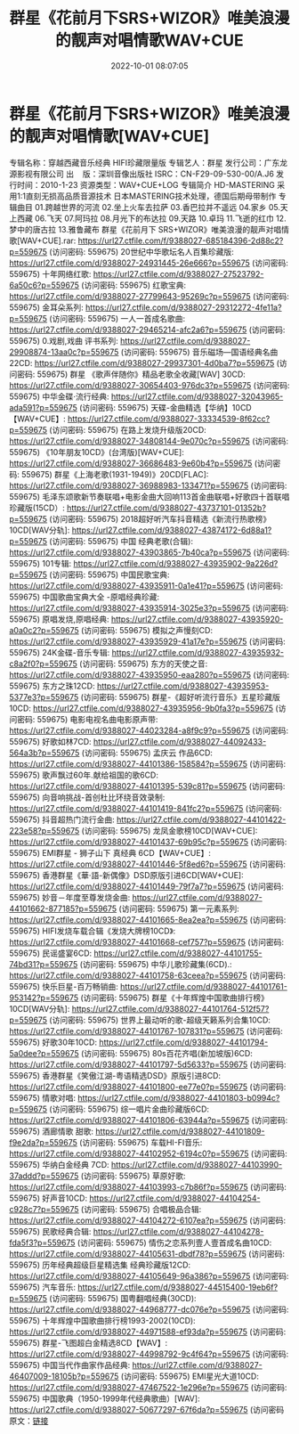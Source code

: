 ﻿---
title: 群星《花前月下SRS+WIZOR》唯美浪漫的靓声对唱情歌WAV+CUE
date: 2022-10-01 08:07:05
categories: WAV车载音乐、镜像
tags: 华语中文
---
# 群星《花前月下SRS+WIZOR》唯美浪漫的靓声对唱情歌[WAV+CUE]

专辑名称：穿越西藏音乐经典 HIFI珍藏限量版
专辑艺人：群星
发行公司：广东龙源影视有限公司
出    版：深圳音像出版社
ISRC：CN-F29-09-530-00/A.J6
发行时间：2010-1-23
资源类型：WAV+CUE+LOG
专辑简介
HD-MASTERING 采用1:1直刻无损高品质音源技术
日本MASTERING技术处理，德国后期母带制作
专辑曲目
01.跨越世界的河流
02.坐上火车去拉萨
03.香巴拉并不遥远
04.家乡
05.天上西藏
06.飞天
07.阿玛拉
08.月光下的布达拉
09.天路
10.卓玛
11.飞逝的红巾
12.梦中的唐古拉
13.雅鲁藏布
群星《花前月下
SRS+WIZOR》唯美浪漫的靓声对唱情歌[WAV+CUE].rar: https://url27.ctfile.com/f/9388027-685184396-2d88c2?p=559675
(访问密码: 559675)
20世纪中华歌坛名人百集珍藏版: https://url27.ctfile.com/d/9388027-24931445-26e666?p=559675
(访问密码: 559675)
十年网络红歌: https://url27.ctfile.com/d/9388027-27523792-6a50c6?p=559675
(访问密码: 559675)
红歌宝典: https://url27.ctfile.com/d/9388027-27799643-95269c?p=559675
(访问密码: 559675)
金耳朵系列: https://url27.ctfile.com/d/9388027-29312272-4fe11a?p=559675
(访问密码: 559675)
一人一首成名歌曲: https://url27.ctfile.com/d/9388027-29465214-afc2a6?p=559675
(访问密码: 559675)
0.戏剧,戏曲 评书系列: https://url27.ctfile.com/d/9388027-29908874-13aa0c?p=559675
(访问密码: 559675)
音乐磁场—国语经典名曲22CD: https://url27.ctfile.com/d/9388027-29937301-4d0ba7?p=559675
(访问密码: 559675)
群星 《歌声伴随你》精品老歌全收藏[WAV] 30CD: https://url27.ctfile.com/d/9388027-30654403-976dc3?p=559675
(访问密码: 559675)
中华金碟·流行经典: https://url27.ctfile.com/d/9388027-32043965-ada591?p=559675
(访问密码: 559675)
天碟-金曲精选【华纳】10CD【WAV+CUE】: https://url27.ctfile.com/d/9388027-33334539-8f62cc?p=559675
(访问密码: 559675)
在路上发烧升级版20CD: https://url27.ctfile.com/d/9388027-34808144-9e070c?p=559675
(访问密码: 559675)
《10年朋友10CD》(台湾版)[WAV+CUE]: https://url27.ctfile.com/d/9388027-36686483-9e60b4?p=559675
(访问密码: 559675)
群星《上海老歌(1931-1949)》20CD[FLAC]: https://url27.ctfile.com/d/9388027-36988983-133471?p=559675
(访问密码: 559675)
毛泽东颂歌新节奏联唱+电影金曲大回响113首金曲联唱+好歌四十首联唱珍藏版(15CD）: https://url27.ctfile.com/d/9388027-43737101-01352b?p=559675
(访问密码: 559675)
2018超好听汽车抖音精选《新流行热歌榜》10CD[WAV分轨]: https://url27.ctfile.com/d/9388027-43874172-6d88a1?p=559675
(访问密码: 559675)
中国 经典老歌(合辑): https://url27.ctfile.com/d/9388027-43903865-7b40ca?p=559675
(访问密码: 559675)
101专辑: https://url27.ctfile.com/d/9388027-43935902-9a226d?p=559675
(访问密码: 559675)
中国民歌宝典: https://url27.ctfile.com/d/9388027-43935911-0a1e41?p=559675
(访问密码: 559675)
中国歌曲宝典大全 -原唱经典珍藏: https://url27.ctfile.com/d/9388027-43935914-3025e3?p=559675
(访问密码: 559675)
原唱发烧,原唱经典: https://url27.ctfile.com/d/9388027-43935920-a0a0c2?p=559675
(访问密码: 559675)
模拟之声慢刻CD: https://url27.ctfile.com/d/9388027-43935929-41a17e?p=559675
(访问密码: 559675)
24K金碟-音乐专辑: https://url27.ctfile.com/d/9388027-43935932-c8a2f0?p=559675
(访问密码: 559675)
东方的天使之音: https://url27.ctfile.com/d/9388027-43935950-eaa280?p=559675
(访问密码: 559675)
东方之珠12CD: https://url27.ctfile.com/d/9388027-43935953-5377e3?p=559675
(访问密码: 559675)
群星-《超好听流行音乐》五星珍藏版10CD: https://url27.ctfile.com/d/9388027-43935956-9b0fa3?p=559675
(访问密码: 559675)
电影电视名曲电影原声带: https://url27.ctfile.com/d/9388027-44023284-a8f9c9?p=559675
(访问密码: 559675)
好歌如林7CD: https://url27.ctfile.com/d/9388027-44092433-564a3b?p=559675
(访问密码: 559675)
孟庆云 作品6CD: https://url27.ctfile.com/d/9388027-44101386-158584?p=559675
(访问密码: 559675)
歌声飘过60年.献给祖国的歌6CD: https://url27.ctfile.com/d/9388027-44101395-539c81?p=559675
(访问密码: 559675)
向音响挑战-首创杜比环绕音效录制: https://url27.ctfile.com/d/9388027-44101419-841fc2?p=559675
(访问密码: 559675)
抖音超热门流行金曲: https://url27.ctfile.com/d/9388027-44101422-223e58?p=559675
(访问密码: 559675)
龙凤金歌榜10CD[WAV+CUE]: https://url27.ctfile.com/d/9388027-44101437-69b95c?p=559675
(访问密码: 559675)
EMI群星 - 狮子山下 真经典 6CD【WAV+CUE】: https://url27.ctfile.com/d/9388027-44101446-5f8ed6?p=559675
(访问密码: 559675)
香港群星《華·語-新偶像》DSD原版引进6CD[WAV+CUE]: https://url27.ctfile.com/d/9388027-44101449-79f7a7?p=559675
(访问密码: 559675)
妙音－年度至尊发烧金曲: https://url27.ctfile.com/d/9388027-44101662-877185?p=559675
(访问密码: 559675)
第一元素系列: https://url27.ctfile.com/d/9388027-44101665-8ea2ea?p=559675
(访问密码: 559675)
HIFI发烧车载合辑《发烧大牌榜10CD》: https://url27.ctfile.com/d/9388027-44101668-cef757?p=559675
(访问密码: 559675)
民谣盛宴6CD: https://url27.ctfile.com/d/9388027-44101755-74bd31?p=559675
(访问密码: 559675)
中华儿歌珍藏集(6CD).: https://url27.ctfile.com/d/9388027-44101758-63ceea?p=559675
(访问密码: 559675)
快乐巨星-百万畅销曲: https://url27.ctfile.com/d/9388027-44101761-953142?p=559675
(访问密码: 559675)
群星《十年辉煌中国歌曲排行榜》10CD[WAV分轨]: https://url27.ctfile.com/d/9388027-44101764-512f57?p=559675
(访问密码: 559675)
世界上最动听的歌-超级天籁系列合集10CD: https://url27.ctfile.com/d/9388027-44101767-107831?p=559675
(访问密码: 559675)
好歌30年10CD: https://url27.ctfile.com/d/9388027-44101794-5a0dee?p=559675
(访问密码: 559675)
80s百花齐唱(新加坡版)6CD: https://url27.ctfile.com/d/9388027-44101797-5d5633?p=559675
(访问密码: 559675)
香港群星《笑傲江湖-粤语精选DSD》原版引进8CD: https://url27.ctfile.com/d/9388027-44101800-ee77e0?p=559675
(访问密码: 559675)
情歌对唱: https://url27.ctfile.com/d/9388027-44101803-b0994c?p=559675
(访问密码: 559675)
综一唱片金曲珍藏版6CD: https://url27.ctfile.com/d/9388027-44101806-63944a?p=559675
(访问密码: 559675)
酒廊情歌 甜歌: https://url27.ctfile.com/d/9388027-44101809-f9e2da?p=559675
(访问密码: 559675)
车载HI-FI音乐: https://url27.ctfile.com/d/9388027-44102952-6194c0?p=559675
(访问密码: 559675)
华纳白金经典 7CD: https://url27.ctfile.com/d/9388027-44103990-37addd?p=559675
(访问密码: 559675)
草原好歌: https://url27.ctfile.com/d/9388027-44103993-c7b86f?p=559675
(访问密码: 559675)
好声音10CD: https://url27.ctfile.com/d/9388027-44104254-c928c7?p=559675
(访问密码: 559675)
合唱极品合辑: https://url27.ctfile.com/d/9388027-44104272-6107ea?p=559675
(访问密码: 559675)
民歌经典合辑: https://url27.ctfile.com/d/9388027-44104278-fda5f3?p=559675
(访问密码: 559675)
情伤之恋系列壹人壹首成名曲10CD: https://url27.ctfile.com/d/9388027-44105631-dbdf78?p=559675
(访问密码: 559675)
历年经典超级巨星精选集 经典珍藏版12CD: https://url27.ctfile.com/d/9388027-44105649-96a386?p=559675
(访问密码: 559675)
汽车音乐: https://url27.ctfile.com/d/9388027-44515400-19eb6f?p=559675
(访问密码: 559675)
国粤翻唱经典(30CD): https://url27.ctfile.com/d/9388027-44968777-dc076e?p=559675
(访问密码: 559675)
十年辉煌中国歌曲排行榜1993-2002(10CD): https://url27.ctfile.com/d/9388027-44971588-ef93da?p=559675
(访问密码: 559675)
群星-飞图超白金精选8CD【WAV】: https://url27.ctfile.com/d/9388027-44998792-9c4f64?p=559675
(访问密码: 559675)
中国当代作曲家作品经典: https://url27.ctfile.com/d/9388027-46407009-18105b?p=559675
(访问密码: 559675)
EMI星光大道10CD: https://url27.ctfile.com/d/9388027-47467522-1e296e?p=559675
(访问密码: 559675)
中国歌典（1950-1999年代经典歌曲）[WAV]: https://url27.ctfile.com/d/9388027-50677297-67f6da?p=559675
(访问密码
原文：[链接](https://blog.sina.com.cn/s/blog_1647c7e7601030zoz.html)